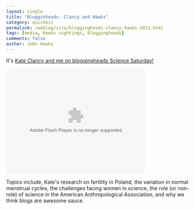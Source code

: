 ```yaml
---
layout: single 
title: "Blogginheads: Clancy and Hawks" 
category: quickbit
permalink: /weblog/site/bloggingheads-clancy-hawks-2011.html
tags: [media, Hawks sightings, bloggingheads] 
comments: false 
author: John Hawks 
---
```


It's <a href="http://bloggingheads.tv/diavlogs/34057">Kate Clancy and me on bloggingheads Science Saturday!</a>

<div class="middle-picture">
<embed type="application/x-shockwave-flash" src="http://static.bloggingheads.tv/ramon/_live/players/player_v5.2-licensed.swf" flashvars="diavlogid=34057&file=http://bloggingheads.tv/diavlogs/liveplayer-playlist-ramon/34057/00:00/64:29&config=http://static.bloggingheads.tv/ramon/_live/files/offsite_config.xml&topics=false" height="288" width="380" allowscriptaccess="always" id="bhtv34057" name="bhtv34057"></embed>
</div>

Topics include, Kate's research on fertility in Poland, the variation in normal menstrual cycles, the challenges facing women in science, the role (or non-role) of science in the American Anthropological Association, and why we think blogs are awesome sauce. 

